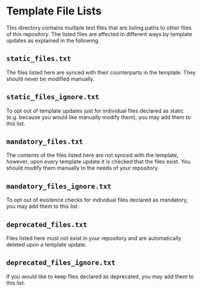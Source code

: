 <!--
 Copyright 2021 - 2024 Universität Tübingen, DKFZ, EMBL, and Universität zu Köln
 for the German Human Genome-Phenome Archive (GHGA)

 Licensed under the Apache License, Version 2.0 (the "License");
 you may not use this file except in compliance with the License.
 You may obtain a copy of the License at

     http://www.apache.org/licenses/LICENSE-2.0

 Unless required by applicable law or agreed to in writing, software
 distributed under the License is distributed on an "AS IS" BASIS,
 WITHOUT WARRANTIES OR CONDITIONS OF ANY KIND, either express or implied.
 See the License for the specific language governing permissions and
 limitations under the License.

-->

# Template File Lists

This directory contains multiple text files that are listing paths to other files
of this repository. The listed files are affected in different ways by template updates
as explained in the following.

## `static_files.txt`
The files listed here are synced with their counterparts in the template. They should
never be modified manually.

## `static_files_ignore.txt`
To opt out of template updates just for individual files declared as static
(e.g. because you would like manually modify them), you may add them to this list.

## `mandatory_files.txt`
The contents of the files listed here are not synced with the template, however, upon
every template update it is checked that the files exist. You should modify them
manually to the needs of your repository.

## `mandatory_files_ignore.txt`
To opt out of existence checks for individual files declared as mandatory, you may add
them to this list.

## `deprecated_files.txt`
Files listed here must not exist in your repository and are automatically deleted upon
a template update.

## `deprecated_files_ignore.txt`
If you would like to keep files declared as deprecated, you may add them to this list.
